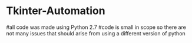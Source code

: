 # Tkinter-Automation
#all code was made using Python 2.7
#code is small in scope so there are not many issues that should arise from using a different version of python
